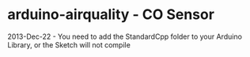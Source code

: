 arduino-airquality - CO Sensor
==================

2013-Dec-22
	- You need to add the StandardCpp folder to your Arduino Library, or the Sketch will not compile
	

